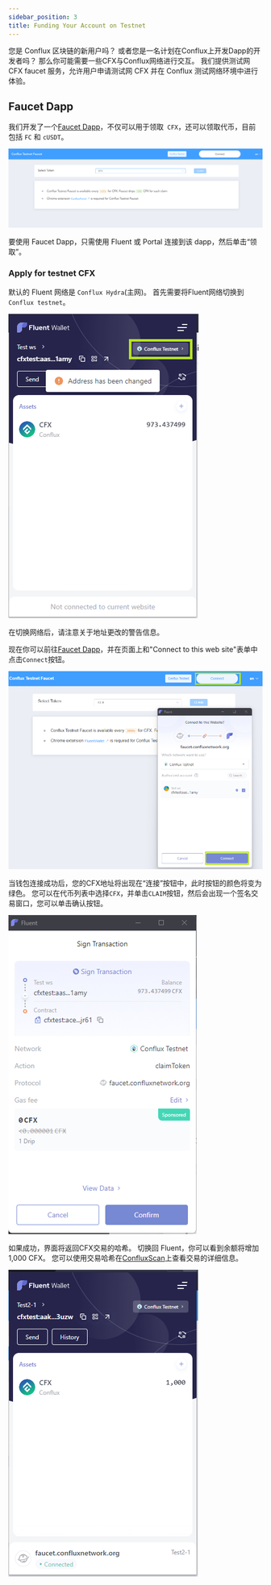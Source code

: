 ```yaml
---
sidebar_position: 3
title: Funding Your Account on Testnet
---
```


您是 Conflux 区块链的新用户吗？ 或者您是一名计划在Conflux上开发Dapp的开发者吗？ 那么你可能需要一些CFX与Conflux网络进行交互。 我们提供测试网 CFX faucet 服务，允许用户申请测试网 CFX 并在 Conflux 测试网络环境中进行体验。

## Faucet Dapp

我们开发了一个[Faucet Dapp](https://faucet.confluxnetwork.org/)，不仅可以用于领取` CFX`，还可以领取代币，目前包括 `FC` 和 `cUSDT`。

![Dapp-faucet](./img/Dapp-faucet-1)

要使用 Faucet Dapp，只需使用 Fluent 或 Portal 连接到该 dapp，然后单击“领取”。

### Apply for testnet CFX

默认的 Fluent 网络是 `Conflux Hydra`(主网)。 首先需要将Fluent网络切换到 `Conflux testnet`。

![SwitchNetwork](./img/SwitchNetwork)

在切换网络后，请注意关于地址更改的警告信息。

现在你可以前往[Faucet Dapp](http://faucet.confluxnetwork.org/)，并在页面上和"Connect to this web site"表单中点击`Connect`按钮。

![FaucetConnectFluent](./img/FaucetConnectFluent)

当钱包连接成功后，您的CFX地址将出现在“连接”按钮中，此时按钮的颜色将变为绿色。 您可以在代币列表中选择`CFX`，并单击`CLAIM`按钮，然后会出现一个签名交易窗口，您可以单击确认按钮。

![SignTransaction](./img/SignTransaction)

如果成功，界面将返回CFX交易的哈希。 切换回 Fluent，你可以看到余额将增加 1,000 CFX。 您可以使用交易哈希在[ConfluxScan](https://testnet.confluxscan.io/)上查看交易的详细信息。

![AddressWithTestCFX](./img/AddressWithTestCFX)

